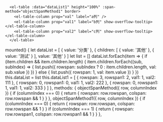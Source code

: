  <el-table :data="dataList" height="100%" :span-method="objectSpanMethod" border>
        <el-table-column prop="val" label="a列" />
        <el-table-column prop="val1" label="b列" show-overflow-tooltip></el-table-column>
      </el-table>

      <el-table :data="dataList1" height="100%" :span-method="objectSpanMethod1" border>
        <el-table-column prop="val" label="a列" />
        <el-table-column prop="val1" label="b列" show-overflow-tooltip></el-table-column>
        <el-table-column prop="val2" label="c列" show-overflow-tooltip></el-table-column>
      </el-table>
      
 mounted() {
    let dataList = [
      {
        value: '分类'
      },
      {
        children: [
          {
            value: '其他'
          },
          {
            value: '测试'
          }
        ],
        value: '其他'
      }
    ]
    let list = []
    dataList.forEach(item => {
      if (item.children && item.children.length) {
        item.children.forEach((sub, subIndex) => {
          list.push({
            rowspan: subIndex ? 0 : item.children.length,
            val: sub.value
          })
        })
      } else {
        list.push({
          rowspan: 1,
          val: item.value
        })
      }
    })
    this.dataList = list
    this.dataList1 = [
      { rowspan: 3, rowspan1: 2, val1: 1, val2: 111 },
      { rowspan: 0, rowspan1: 0, val1: 1, val2: 222 },
      { rowspan: 0, rowspan1: 1, val1: 1, val2: 333 }
    ]
  },
  methods: {
    objectSpanMethod({ row, columnIndex }) {
      if (columnIndex === 0) {
        return {
          rowspan: row.rowspan,
          colspan: row.rowspan && 1
        }
      }
    },
    objectSpanMethod1({ row, columnIndex }) {
      if (columnIndex === 0) {
        return {
          rowspan: row.rowspan,
          colspan: row.rowspan && 1
        }
      }
      if (columnIndex === 1) {
        return {
          rowspan: row.rowspan1,
          colspan: row.rowspan1 && 1
        }
      }
    },
